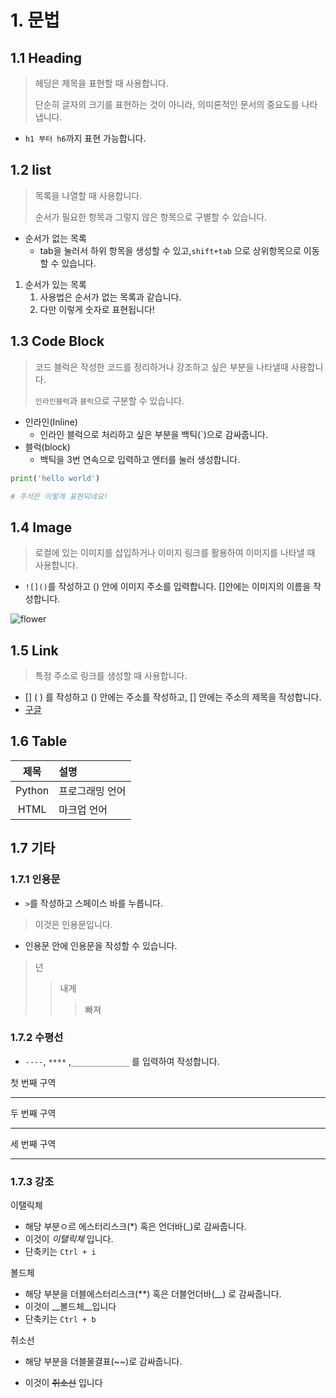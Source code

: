 # 1. 문법

## 1.1 Heading

> 헤딩은 제목을 표현할 때 사용합니다.
>
> 단순히 글자의 크기를 표현하는 것이 아니라, 의미론적인 문서의 중요도를 나타냅니다. 

- `h1 부터 h6`까지 표현 가능합니다.

## 1.2 list

> 목록을 나열할 때 사용합니다.
>
> 순서가 필요한 항목과 그렇지 않은 항목으로 구별할 수 있습니다.

- 순서가 없는 목록
  - tab을 눌러서 하위 항목을 생성할 수 있고,`shift+tab` 으로 상위항목으로 이동할 수 있습니다.

1. 순서가 있는 목록
   1. 사용법은 순서가 없는 목록과 같습니다.
   2. 다만 이렇게 숫자로 표현됩니다!

## 1.3 Code Block

> 코드 블럭은 작성한 코드를 정리하거나 강조하고 싶은 부분을 나타낼때 사용합니다.
>
> `인라인블럭`과 `블럭`으로 구분할 수 있습니다.

- 인라인(Inline)
  - 인라인 블럭으로 처리하고 싶은 부분을 백틱(`)으로 감싸줍니다.
- 블럭(block)
  - 백틱을 3번 연속으로 입력하고 엔터를 눌러 생성합니다.

```python
print('hello world')

# 주석은 이렇게 표현되네요!
```

## 1.4 Image

> 로컬에 있는 이미지를 삽입하거나 이미지 링크를 활용하여 이미지를 나타낼 때 사용합니다.

- `![]()`를 작성하고 () 안에 이미지 주소를 입력합니다. []안에는 이미지의 이름을 작성합니다.

![flower](markdown_tutorial.assets/flower.jpg)



## 1.5 Link

> 특정 주소로 링크를 생성할 때 사용합니다.

- [] ( ) 를 작성하고 () 안에는 주소를 작성하고, [] 안에는 주소의 제목을 작성합니다.
- [구글](https://www.google.com)

## 1.6 Table

|  제목  | 설명            |
| :----: | :-------------- |
| Python | 프로그래밍 언어 |
|  HTML  | 마크업 언어     |

## 1.7 기타

### 1.7.1 인용문

- `>`를 작성하고 스페이스 바를 누릅니다.

> 이것은 인용문입니다.

- 인용문 안에 인용문을 작성할 수 있습니다.

> 넌 
>
> > 내게
> >
> > > 빠져

### 1.7.2 수평선

- `----`, `****` ,`_____________` 를 입력하여 작성합니다.

첫 번째 구역

----

두 번째 구역

-----

세 번째 구역

---

### 1.7.3 강조

이탤릭체

- 해당 부분ㅇ르 에스터리스크(*) 혹은 언더바(_)로 감싸줍니다.
- 이것이 _이탤릭체_ 입니다.
- 단축키는 `Ctrl + i`

볼드체

- 해당 부분을 더블에스터리스크(**) 혹은 더블언더바(__) 로 감싸줍니다.
- 이것이 __볼드체__입니다
- 단축키는 `Ctrl + b`

취소선

- 해당 부분을 더블물결표(~~)로 감싸줍니다.

- 이것이 ~~취소선~~ 입니다

